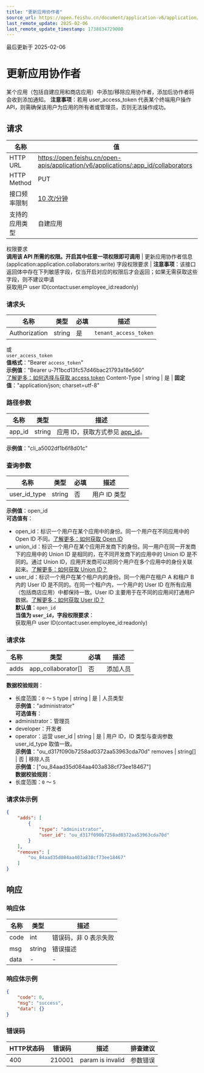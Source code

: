 ```yaml
---
title: "更新应用协作者"
source_url: https://open.feishu.cn/document/application-v6/application/update
last_remote_update: 2025-02-06
last_remote_update_timestamp: 1738834729000
---
```

最后更新于 2025-02-06

# 更新应用协作者

某个应用（包括自建应用和商店应用）中添加/移除应用协作者，添加后协作者将会收到添加通知。
**注意事项**：若用 user_access_token 代表某个终端用户操作API，则需确保该用户为应用的所有者或管理员，否则无法操作成功。

## 请求
名称 | 值
---|---
HTTP URL | https://open.feishu.cn/open-apis/application/v6/applications/:app_id/collaborators
HTTP Method | PUT
接口频率限制 | [10 次/分钟](https://open.feishu.cn/document/ukTMukTMukTM/uUzN04SN3QjL1cDN)
支持的应用类型 | 自建应用
权限要求  
            **调用该 API 所需的权限。开启其中任意一项权限即可调用** | 更新应用协作者信息(application:application.collaborators:write)
字段权限要求 | **注意事项**：该接口返回体中存在下列敏感字段，仅当开启对应的权限后才会返回；如果无需获取这些字段，则不建议申请  
        获取用户 user ID(contact:user.employee_id:readonly)

### 请求头

名称 | 类型 | 必填 | 描述
--- | --- | --- | ---
Authorization | string | 是 | `tenant_access_token`  
或  
`user_access_token`  
**值格式**："Bearer `access_token`"  
**示例值**："Bearer u-7f1bcd13fc57d46bac21793a18e560"  
[了解更多：如何选择与获取 access token](https://open.feishu.cn/document/uAjLw4CM/ugTN1YjL4UTN24CO1UjN/trouble-shooting/how-to-choose-which-type-of-token-to-use)
Content-Type | string | 是 | **固定值**："application/json; charset=utf-8"

### 路径参数

名称 | 类型 | 描述
--- | --- | ---
app_id | string | 应用 ID，获取方式参见 [app_id](https://open.feishu.cn/document/ukTMukTMukTM/uYTM5UjL2ETO14iNxkTN/terminology#b047be0c)。  
**示例值**："cli_a5002df1b6f8d01c"

### 查询参数

名称 | 类型 | 必填 | 描述
--- | --- | --- | ---
user_id_type | string | 否 | 用户 ID 类型  
**示例值**：open_id  
**可选值有**：  
- open_id：标识一个用户在某个应用中的身份。同一个用户在不同应用中的 Open ID 不同。[了解更多：如何获取 Open ID](https://open.feishu.cn/document/uAjLw4CM/ugTN1YjL4UTN24CO1UjN/trouble-shooting/how-to-obtain-openid)  
- union_id：标识一个用户在某个应用开发商下的身份。同一用户在同一开发商下的应用中的 Union ID 是相同的，在不同开发商下的应用中的 Union ID 是不同的。通过 Union ID，应用开发商可以把同个用户在多个应用中的身份关联起来。[了解更多：如何获取 Union ID？](https://open.feishu.cn/document/uAjLw4CM/ugTN1YjL4UTN24CO1UjN/trouble-shooting/how-to-obtain-union-id)  
- user_id：标识一个用户在某个租户内的身份。同一个用户在租户 A 和租户 B 内的 User ID 是不同的。在同一个租户内，一个用户的 User ID 在所有应用（包括商店应用）中都保持一致。User ID 主要用于在不同的应用间打通用户数据。[了解更多：如何获取 User ID？](https://open.feishu.cn/document/uAjLw4CM/ugTN1YjL4UTN24CO1UjN/trouble-shooting/how-to-obtain-user-id)  
**默认值**：`open_id`  
**当值为 `user_id`，字段权限要求**：  
获取用户 user ID(contact:user.employee_id:readonly)

### 请求体

名称 | 类型 | 必填 | 描述
--- | --- | --- | ---
adds | app_collaborator\[\] | 否 | 添加人员  
**数据校验规则**：  
- 长度范围：`0` ～ `5`
type | string | 是 | 人员类型  
**示例值**："administrator"  
**可选值有**：  
- administrator：管理员  
- developer：开发者  
- operator：运营
user_id | string | 是 | 用户 ID，ID 类型与查询参数 user_id_type 取值一致。  
**示例值**："ou_d317f090b7258ad0372aa53963cda70d"
removes | string\[\] | 否 | 移除人员  
**示例值**：["ou_84aad35d084aa403a838cf73ee18467"]  
**数据校验规则**：  
- 长度范围：`0` ～ `5`

### 请求体示例
```json
{
    "adds": [
        {
            "type": "administrator",
            "user_id": "ou_d317f090b7258ad0372aa53963cda70d"
        }
    ],
    "removes": [
        "ou_84aad35d084aa403a838cf73ee18467"
    ]
}
```

## 响应

### 响应体

名称 | 类型 | 描述
--- | --- | ---
code | int | 错误码，非 0 表示失败
msg | string | 错误描述
data | \- | \-

### 响应体示例
```json
{
    "code": 0,
    "msg": "success",
    "data": {}
}
```

### 错误码

HTTP状态码 | 错误码 | 描述 | 排查建议
--- | --- | --- | ---
400 | 210001 | param is invalid | 参数错误
